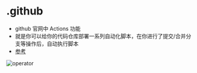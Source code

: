 # .github

- github 官网中 Actions 功能
- 就是你可以给你的代码仓库部署一系列自动化脚本，在你进行了提交/合并分支等操作后，自动执行脚本
- [参考](http://www.ruanyifeng.com/blog/2019/09/getting-started-with-github-actions.html)

![operator](/directory-1.jpg)